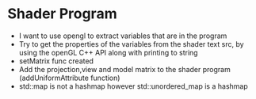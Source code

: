 # Shader Program #
- I want to use opengl to extract variables that are in the program
- Try to get the properties of the variables from the shader text src, by using the openGL C++ API along with printing to string
- setMatrix func created
- Add the projection,view and model matrix to the shader program (addUniformAttribute function)
- std::map is not a hashmap however std::unordered_map is a hashmap